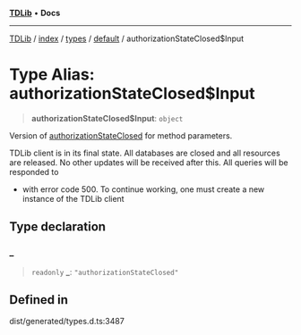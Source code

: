 [**TDLib**](../../../../../../README.md) • **Docs**

***

[TDLib](../../../../../../modules.md) / [index](../../../../../README.md) / [types](../../../README.md) / [default](../README.md) / authorizationStateClosed$Input

# Type Alias: authorizationStateClosed$Input

> **authorizationStateClosed$Input**: `object`

Version of [authorizationStateClosed](authorizationStateClosed.md) for method parameters.

TDLib client is in its final state. All databases are closed and all resources are released. No other updates will be received after this. All queries will be responded to

- with error code 500. To continue working, one must create a new instance of the TDLib client

## Type declaration

### \_

> `readonly` **\_**: `"authorizationStateClosed"`

## Defined in

dist/generated/types.d.ts:3487
